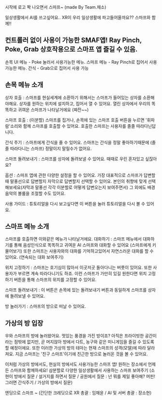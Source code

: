 시작에 로고 똭 나오면서 스마프~ (made By Team.채소)

일상생활에서 AI를 쓰고싶어요.. XR이 우리 일상생활에 파고들어올까요?? 스마프와 함께!!

## 컨트롤러 없이 사용이 가능한 SMAF앱! Ray Pinch, Poke, Grab 상호작용으로 스마프 앱 즐길 수 있음.
손목 UI 메뉴 - Poke 눌러서 사용가능한 메뉴.
스마프 메뉴 - Ray Pinch로 집어서 사용가능한 메뉴.
간식 - Grab으로 집어서 사용 가능

## 손목 메뉴 소개
상자 호출 : 스마프를 현실세계에 소환하기 위해서는 스마프가 들어있는 상자를 소환해야해요. 상자를 원하는 위치에 설치하고, 집어서 열 수 있어요.
열린 상자에서 우리의 똑똑하고 귀여운 스마프가 나타날거에요 (쨔잔~~)

스마프 호출 : (이분할) 스마프를 집거나, 손목에 있는 스마프 호출 버튼을 누르면 '휘파람'소리와 함께 스마프를 호출할 수 있어요. 호출한 스마프는 사용자를 졸졸 따라다닌답니다.

간식 주기 : 스마프에게 간식을 줄 수 있어요. 스마프는 간식을 정말 좋아하기때문에  (졸졸 따라다니는 스마프) 정말이지 말릴수가 없어요. 

스마프 돌려보내기 : 스마프를 상자에 돌려보낼 수 있어요. 때때로 우린 혼자있고 싶잖아요?

옵션 : 스마프 앱에 관한 다양한 설정을 할 수 있어요. 가장 대표적으로 스마프가 답변할 때 말풍선으로 답변할지 자막으로 답변할지 선택할 수 있어요. 본인의 취향에 맞게 선택해보세요(자막과 말풍선 각각 이분할로 어떻게 답변오는지 보여주면서) 그 외에도 배경음악의 볼륨을 조절할 수도 있어요.

사용 가이드 : 튜토리얼을 다시 보고싶다면 이 버튼을 눌러 튜토리얼을 다시 볼 수 있어요. 

## 스마프 메뉴 소개
스마프를 호출하면 이와같은 메뉴가 나타날거에요. 
대화하기 : 스마프 메뉴에서 대화하기를 통해 음성인식으로 똑똑하고 귀여운 AI 스마프와 대화할 수 있어요 (스마프에게 키 물어보기)
또한 스마프는 사용자와의 대화를 기억하고있어서 자연스러운 대화를 할 수 있어요. (연속되는 대화 보여주기)

위치 고정하기 : 스마프는 호기심이 많아서 이곳저곳 돌아다니는 버릇이 있어요. 또한 사용자가 부르면 계속 따라다니기도 하죠. 이런 스마프가 가만히 있길 원한다면 위치 고정하기 버튼을 통해 스마프의 위치를 고정할 수 있어요.

스마프 돌려보내기 : 이 버튼은 손목에 있는 돌려보내기 버튼과 동일하게 스마프를 상자에 돌려보낼 수 있어요.

방 놀러가기 : 스마프의 방으로 떠날 수 있어요.
## 가상의 방 입장
우와 스마프의 방에 놀러왔어요. 멋있는 풍경을 가진 방이죠?
아직은 프라이빗한 공간이라는 점밖에 없지만, 곧 머지않아 방에서 다트, 농구와 같은 미니게임을 즐길 수 있도록 할 예정이에요. 또한 이러한 가상의 방의 테마는 현재 스마프의 성격(모델)에 따라 달라져요. 지금 스마프는 '친구 스마프'이기에 친근한 방으로 놀러온 것을 볼 수 있어요.

이처럼 가상의 방에서도, 현실의 방에서도 사용가능한 스마프 앱! 원하는 장소에서 언제든 스마프와 함께하세요!
삼분할로 다양한 일상생활에서 사용하는 스마프 보여주기 
(소현이 방에서 질문 / 설거지를 하면서 질문 / 공원에서 질문 : 넌 뭐를 제일 좋아해? 머핀! 그러면 간식주기 / 가상의 방에서 질문)

엔딩으로 스마프 ~ (간단한 크레딧으로 XR 총괄 : 임채윤 / AI 및 서버 총괄 : 장소현)